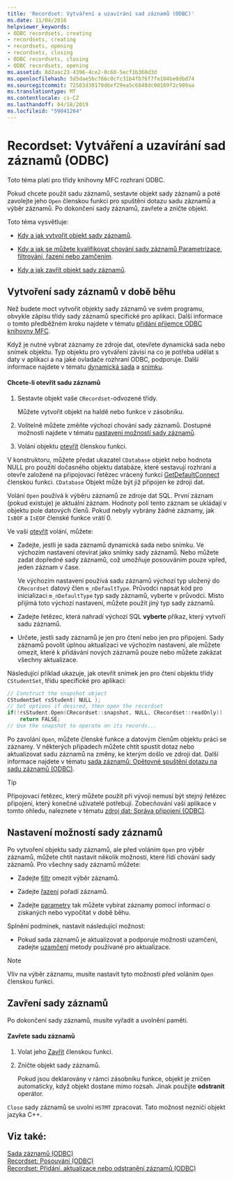```yaml
---
title: 'Recordset: Vytváření a uzavírání sad záznamů (ODBC)'
ms.date: 11/04/2016
helpviewer_keywords:
- ODBC recordsets, creating
- recordsets, creating
- recordsets, opening
- recordsets, closing
- ODBC recordsets, closing
- ODBC recordsets, opening
ms.assetid: 8d2aac23-4396-4ce2-8c60-5ecf1b360d3d
ms.openlocfilehash: 5d5dae5bc766c0cfc31b4fb76f7fe104be0dbd74
ms.sourcegitcommit: 72583d30170d6ef29ea5c6848dc00169f2c909aa
ms.translationtype: MT
ms.contentlocale: cs-CZ
ms.lasthandoff: 04/18/2019
ms.locfileid: "59041264"
---
```

# <a name="recordset-creating-and-closing-recordsets-odbc"></a>Recordset: Vytváření a uzavírání sad záznamů (ODBC)

Toto téma platí pro třídy knihovny MFC rozhraní ODBC.

Pokud chcete použít sadu záznamů, sestavte objekt sady záznamů a poté zavolejte jeho `Open` členskou funkci pro spuštění dotazu sadu záznamů a výběr záznamů. Po dokončení sady záznamů, zavřete a zničte objekt.

Toto téma vysvětluje:

- [Kdy a jak vytvořit objekt sady záznamů](#_core_creating_recordsets_at_run_time).

- [Kdy a jak se můžete kvalifikovat chování sady záznamů Parametrizace, filtrování, řazení nebo zamčením](#_core_setting_recordset_options).

- [Kdy a jak zavřít objekt sady záznamů](#_core_closing_a_recordset).

##  <a name="_core_creating_recordsets_at_run_time"></a> Vytvoření sady záznamů v době běhu

Než budete moct vytvořit objekty sady záznamů ve svém programu, obvykle zápisu třídy sady záznamů specifické pro aplikaci. Další informace o tomto předběžném kroku najdete v tématu [přidání příjemce ODBC knihovny MFC](../../mfc/reference/adding-an-mfc-odbc-consumer.md).

Když je nutné vybrat záznamy ze zdroje dat, otevřete dynamická sada nebo snímek objektu. Typ objektu pro vytváření závisí na co je potřeba udělat s daty v aplikaci a na jaké ovladače rozhraní ODBC, podporuje. Další informace najdete v tématu [dynamická sada](../../data/odbc/dynaset.md) a [snímku](../../data/odbc/snapshot.md).

#### <a name="to-open-a-recordset"></a>Chcete-li otevřít sadu záznamů

1. Sestavte objekt vaše `CRecordset`-odvozené třídy.

   Můžete vytvořit objekt na haldě nebo funkce v zásobníku.

1. Volitelně můžete změňte výchozí chování sady záznamů. Dostupné možnosti najdete v tématu [nastavení možností sady záznamů](#_core_setting_recordset_options).

1. Volání objektu [otevřít](../../mfc/reference/crecordset-class.md#open) členskou funkci.

V konstruktoru, můžete předat ukazatel `CDatabase` objekt nebo hodnota NULL pro použití dočasného objektu databáze, které sestavují rozhraní a otevře založené na připojovací řetězec vrácený funkcí [GetDefaultConnect](../../mfc/reference/crecordset-class.md#getdefaultconnect) členskou funkci. `CDatabase` Objekt může být již připojen ke zdroji dat.

Volání `Open` používá k výběru záznamů ze zdroje dat SQL. První záznam (pokud existuje) je aktuální záznam. Hodnoty polí tento záznam se ukládají v objektu pole datových členů. Pokud nebyly vybrány žádné záznamy, jak `IsBOF` a `IsEOF` členské funkce vrátí 0.

Ve vaší [otevřít](../../mfc/reference/crecordset-class.md#open) volání, můžete:

- Zadejte, jestli je sada záznamů dynamická sada nebo snímku. Ve výchozím nastavení otevírat jako snímky sady záznamů. Nebo můžete zadat dopředné sady záznamů, což umožňuje posouváním pouze vpřed, jeden záznam v čase.

   Ve výchozím nastavení používá sadu záznamů výchozí typ uložený do `CRecordset` datový člen `m_nDefaultType`. Průvodci napsat kód pro inicializaci `m_nDefaultType` typ sady záznamů, vyberte v průvodci. Místo přijímá toto výchozí nastavení, můžete použít jiný typ sady záznamů.

- Zadejte řetězec, která nahradí výchozí SQL **vyberte** příkaz, který vytvoří sadu záznamů.

- Určete, jestli sady záznamů je jen pro čtení nebo jen pro připojení. Sady záznamů povolit úplnou aktualizaci ve výchozím nastavení, ale můžete omezit, které k přidávání nových záznamů pouze nebo můžete zakázat všechny aktualizace.

Následující příklad ukazuje, jak otevřít snímek jen pro čtení objektu třídy `CStudentSet`, třídu specifické pro aplikaci:

```cpp
// Construct the snapshot object
CStudentSet rsStudent( NULL );
// Set options if desired, then open the recordset
if(!rsStudent.Open(CRecordset::snapshot, NULL, CRecordset::readOnly))
    return FALSE;
// Use the snapshot to operate on its records...
```

Po zavolání `Open`, můžete členské funkce a datovým členům objektu práci se záznamy. V některých případech můžete chtít spustit dotaz nebo aktualizovat sadu záznamů na změny, ke kterým došlo ve zdroji dat. Další informace najdete v tématu [sada záznamů: Opětovné spuštění dotazu na sadu záznamů (ODBC)](../../data/odbc/recordset-requerying-a-recordset-odbc.md).

> [!TIP]
>  Připojovací řetězec, který můžete použít při vývoji nemusí být stejný řetězec připojení, který konečné uživatelé potřebují. Zobecňování vaší aplikace v tomto ohledu, naleznete v tématu [zdroj dat: Správa připojení (ODBC)](../../data/odbc/data-source-managing-connections-odbc.md).

##  <a name="_core_setting_recordset_options"></a> Nastavení možností sady záznamů

Po vytvoření objektu sady záznamů, ale před voláním `Open` pro výběr záznamů, můžete chtít nastavit několik možností, které řídí chování sady záznamů. Pro všechny sady záznamů můžete:

- Zadejte [filtr](../../data/odbc/recordset-filtering-records-odbc.md) omezit výběr záznamů.

- Zadejte [řazení](../../data/odbc/recordset-sorting-records-odbc.md) pořadí záznamů.

- Zadejte [parametry](../../data/odbc/recordset-parameterizing-a-recordset-odbc.md) tak můžete vybírat záznamy pomocí informací o získaných nebo vypočítat v době běhu.

Splnění podmínek, nastavit následující možnost:

- Pokud sada záznamů je aktualizovat a podporuje možnosti uzamčení, zadejte [uzamčení](../../data/odbc/recordset-locking-records-odbc.md) metody používané pro aktualizace.

> [!NOTE]
>  Vliv na výběr záznamu, musíte nastavit tyto možnosti před voláním `Open` členskou funkci.

##  <a name="_core_closing_a_recordset"></a> Zavření sady záznamů

Po dokončení sady záznamů, musíte vyřadit a uvolnění paměti.

#### <a name="to-close-a-recordset"></a>Zavřete sadu záznamů

1. Volat jeho [Zavřít](../../mfc/reference/crecordset-class.md#close) členskou funkci.

1. Zničte objekt sady záznamů.

   Pokud jsou deklarovány v rámci zásobníku funkce, objekt je zničen automaticky, když objekt dostane mimo rozsah. Jinak použijte **odstranit** operátor.

`Close` sady záznamů se uvolní `HSTMT` zpracovat. Tato možnost nezničí objekt jazyka C++.

## <a name="see-also"></a>Viz také:

[Sada záznamů (ODBC)](../../data/odbc/recordset-odbc.md)<br/>
[Recordset: Posouvání (ODBC)](../../data/odbc/recordset-scrolling-odbc.md)<br/>
[Recordset: Přidání, aktualizace nebo odstranění záznamů (ODBC)](../../data/odbc/recordset-adding-updating-and-deleting-records-odbc.md)